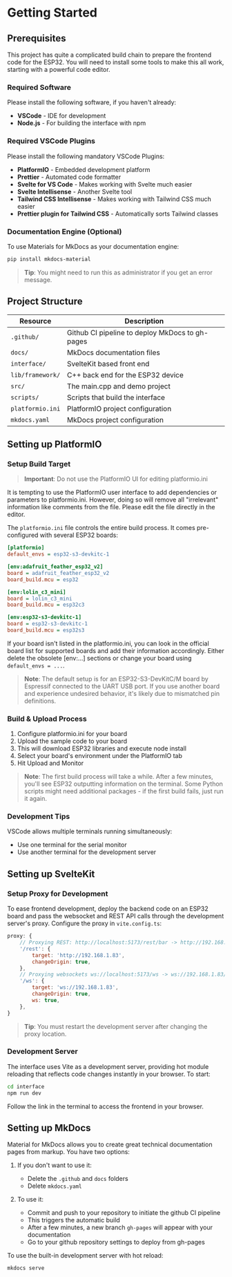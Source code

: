 # Getting Started

## Prerequisites

This project has quite a complicated build chain to prepare the frontend code for the ESP32. You will need to install some tools to make this all work, starting with a powerful code editor.

### Required Software

Please install the following software, if you haven't already:

- **VSCode** - IDE for development
- **Node.js** - For building the interface with npm

### Required VSCode Plugins

Please install the following mandatory VSCode Plugins:

- **PlatformIO** - Embedded development platform
- **Prettier** - Automated code formatter
- **Svelte for VS Code** - Makes working with Svelte much easier
- **Svelte Intellisense** - Another Svelte tool
- **Tailwind CSS Intellisense** - Makes working with Tailwind CSS much easier
- **Prettier plugin for Tailwind CSS** - Automatically sorts Tailwind classes

### Documentation Engine (Optional)

To use Materials for MkDocs as your documentation engine:

```bash
pip install mkdocs-material
```

> **Tip**: You might need to run this as administrator if you get an error message.

## Project Structure

| Resource         | Description                                     |
| ---------------- | ----------------------------------------------- |
| `.github/`       | Github CI pipeline to deploy MkDocs to gh-pages |
| `docs/`          | MkDocs documentation files                      |
| `interface/`     | SvelteKit based front end                       |
| `lib/framework/` | C++ back end for the ESP32 device               |
| `src/`           | The main.cpp and demo project                   |
| `scripts/`       | Scripts that build the interface                |
| `platformio.ini` | PlatformIO project configuration                |
| `mkdocs.yaml`    | MkDocs project configuration                    |

## Setting up PlatformIO

### Setup Build Target

> **Important**: Do not use the PlatformIO UI for editing platformio.ini

It is tempting to use the PlatformIO user interface to add dependencies or parameters to platformio.ini. However, doing so will remove all "irrelevant" information like comments from the file. Please edit the file directly in the editor.

The `platformio.ini` file controls the entire build process. It comes pre-configured with several ESP32 boards:

```ini
[platformio]
default_envs = esp32-s3-devkitc-1

[env:adafruit_feather_esp32_v2]
board = adafruit_feather_esp32_v2
board_build.mcu = esp32

[env:lolin_c3_mini]
board = lolin_c3_mini
board_build.mcu = esp32c3

[env:esp32-s3-devkitc-1]
board = esp32-s3-devkitc-1
board_build.mcu = esp32s3
```

If your board isn't listed in the platformio.ini, you can look in the official board list for supported boards and add their information accordingly. Either delete the obsolete [env:...] sections or change your board using `default_envs = ...`.

> **Note**: The default setup is for an ESP32-S3-DevKitC/M board by Espressif connected to the UART USB port. If you use another board and experience undesired behavior, it's likely due to mismatched pin definitions.

### Build & Upload Process

1. Configure platformio.ini for your board
2. Upload the sample code to your board
3. This will download ESP32 libraries and execute node install
4. Select your board's environment under the PlatformIO tab
5. Hit Upload and Monitor

> **Note**: The first build process will take a while. After a few minutes, you'll see ESP32 outputting information on the terminal. Some Python scripts might need additional packages - if the first build fails, just run it again.

### Development Tips

VSCode allows multiple terminals running simultaneously:

- Use one terminal for the serial monitor
- Use another terminal for the development server

## Setting up SvelteKit

### Setup Proxy for Development

To ease frontend development, deploy the backend code on an ESP32 board and pass the websocket and REST API calls through the development server's proxy. Configure the proxy in `vite.config.ts`:

```javascript
proxy: {
    // Proxying REST: http://localhost:5173/rest/bar -> http://192.168.1.83/rest/bar
    '/rest': {
        target: 'http://192.168.1.83',
        changeOrigin: true,
    },
    // Proxying websockets ws://localhost:5173/ws -> ws://192.168.1.83/ws
    '/ws': {
        target: 'ws://192.168.1.83',
        changeOrigin: true,
        ws: true,
    },
}
```

> **Tip**: You must restart the development server after changing the proxy location.

### Development Server

The interface uses Vite as a development server, providing hot module reloading that reflects code changes instantly in your browser. To start:

```bash
cd interface
npm run dev
```

Follow the link in the terminal to access the frontend in your browser.

## Setting up MkDocs

Material for MkDocs allows you to create great technical documentation pages from markup. You have two options:

1. If you don't want to use it:

   - Delete the `.github` and `docs` folders
   - Delete `mkdocs.yaml`

2. To use it:
   - Commit and push to your repository to initiate the github CI pipeline
   - This triggers the automatic build
   - After a few minutes, a new branch `gh-pages` will appear with your documentation
   - Go to your github repository settings to deploy from gh-pages

To use the built-in development server with hot reload:

```bash
mkdocs serve
```

